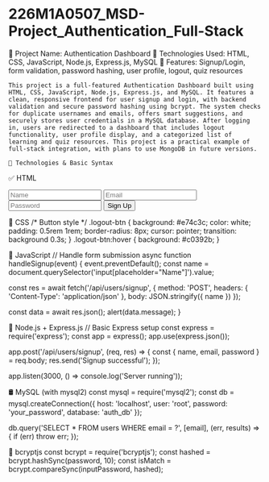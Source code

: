 # 226M1A0507_MSD-Project_Authentication_Full-Stack
🔹 Project Name: Authentication Dashboard 
🔹 Technologies Used: HTML, CSS, JavaScript, Node.js, Express.js, MySQL 
🔹 Features: Signup/Login, form validation, password hashing, user profile, logout, quiz resources

    This project is a full-featured Authentication Dashboard built using HTML, CSS, JavaScript, Node.js, Express.js, and MySQL. It features a clean, responsive frontend for user signup and login, with backend validation and secure password hashing using bcrypt. The system checks for duplicate usernames and emails, offers smart suggestions, and securely stores user credentials in a MySQL database. After logging in, users are redirected to a dashboard that includes logout functionality, user profile display, and a categorized list of learning and quiz resources. This project is a practical example of full-stack integration, with plans to use MongoDB in future versions.
    
    🔧 Technologies & Basic Syntax
✅ HTML
<!-- Basic form -->
<form onsubmit="handleSignup(event)">
  <input type="text" placeholder="Name" />
  <input type="email" placeholder="Email" />
  <input type="password" placeholder="Password" />
  <button type="submit">Sign Up</button>
</form>

🎨 CSS
/* Button style */
.logout-btn {
  background: #e74c3c;
  color: white;
  padding: 0.5rem 1rem;
  border-radius: 8px;
  cursor: pointer;
  transition: background 0.3s;
}
.logout-btn:hover {
  background: #c0392b;
}

🧠 JavaScript
// Handle form submission
async function handleSignup(event) {
  event.preventDefault();
  const name = document.querySelector('input[placeholder="Name"]').value;

  const res = await fetch('/api/users/signup', {
    method: 'POST',
    headers: { 'Content-Type': 'application/json' },
    body: JSON.stringify({ name })
  });

  const data = await res.json();
  alert(data.message);
}

🚀 Node.js + Express.js
// Basic Express setup
const express = require('express');
const app = express();
app.use(express.json());

app.post('/api/users/signup', (req, res) => {
  const { name, email, password } = req.body;
  res.send('Signup successful');
});

app.listen(3000, () => console.log('Server running'));

🛢️ MySQL (with mysql2)
const mysql = require('mysql2');
const db = mysql.createConnection({
  host: 'localhost',
  user: 'root',
  password: 'your_password',
  database: 'auth_db'
});

db.query('SELECT * FROM users WHERE email = ?', [email], (err, results) => {
  if (err) throw err;
});

🔐 bcryptjs
const bcrypt = require('bcryptjs');
const hashed = bcrypt.hashSync(password, 10);
const isMatch = bcrypt.compareSync(inputPassword, hashed);
